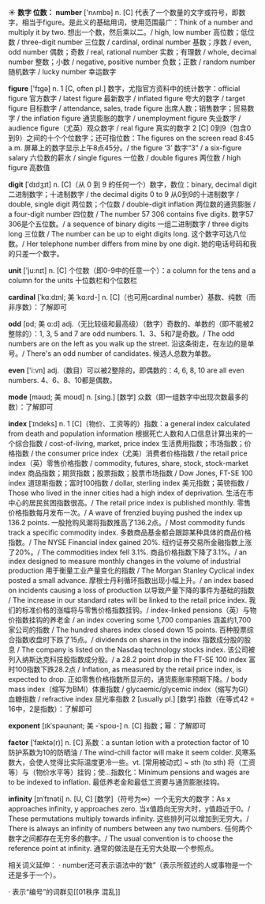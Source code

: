 ☀ <span class="category">**数字 位数：**</span>
<span class="vocabulary">**number**</span> ['nʌmbə] 
<span class="definition">n. [C] 代表了一个数量的文字或符号，即数字，相当于figure。是此义的基础用词，使用范围最广：</span>Think of a number and multiply it by two. 想出一个数，然后乘以二。/ high, low number 高位数；低位数 / three-digit number 三位数 / cardinal, ordinal number 基数；序数 / even, odd number 偶数；奇数 / real, rational number 实数；有理数 / whole, decimal number 整数；小数 / negative, positive number 负数；正数 / random number 随机数字 / lucky number 幸运数字

<span class="vocabulary">**figure**</span> ['fɪɡə] 
<span class="definition">n. 1 [C, often pl.] 数字，尤指官方资料中的统计数字：</span>official figure 官方数字 / latest figure 最新数字 / inflated figure 夸大的数字 / target figure 目标数字 / attendance, sales, trade figure 出席人数；销售数字；贸易数字 / the inflation figure 通货膨胀的数字 / unemployment figure 失业数字 / audience figure（尤英）观众数字 / real figure 真实的数字 <span class="definition">2 [C] 0到9（包含0到9）之间的十个个位数字；还可指位数：</span>The figures on the screen read 8:45 a.m. 屏幕上的数字显示上午8点45分。/ the figure ‘3’ 数字“3” / a six-figure salary 六位数的薪水 / single figures 一位数 / double figures 两位数 / high figure 高数值
          
<span class="vocabulary">**digit**</span> [ˈdɪdʒɪt]
<span class="definition">n. [C]（从 0 到 9 的任何一个）数字，数位：</span>binary, decimal digit 二进制数字；十进制数字 / the decimal digits 0 to 9 从0到9的十进制数字 / double, single digit 两位数；个位数 / double-digit inflation 两位数的通货膨胀 / a four-digit number 四位数 / The number 57 306 contains five digits. 数字57 306是个五位数。/ a sequence of binary digits 一组二进制数字 / three digits long 三位数 / The number can be up to eight digits long. 这个数字可达八位数。/ Her telephone number differs from mine by one digit. 她的电话号码和我的只差一个数字。

<span class="vocabulary">**unit**</span> ['ju:nɪt] 
<span class="definition">n. [C] 个位数（即0-9中的任意一个）：</span>a column for the tens and a column for the units 十位数栏和个位数栏
           
<span class="vocabulary">**cardinal**</span> [ˈkɑ:dɪnl; 美 ˈkɑ:rd-]
<span class="definition">n. [C]（也可用cardinal number）基数、纯数（而非序数）：</span>了解即可
           
<span class="vocabulary">**odd**</span> [ɒd; 美 ɑ:d]
<span class="definition">adj.（无比较级和最高级）（数字）奇数的、单数的（即不能被2整除的）：</span>1, 3, 5 and 7 are odd numbers. 1、3、5和7是奇数。/ The odd numbers are on the left as you walk up the street. 沿这条街走，在左边的是单号。/ There's an odd number of candidates. 候选人总数为单数。

<span class="vocabulary">**even**</span> ['i:vn] 
<span class="definition">adj.（数目）可以被2整除的，即偶数的：</span>4, 6, 8, 10 are all even numbers. 4、6、8、10都是偶数。
            
<span class="vocabulary">**mode**</span> [məʊd; 美 moʊd]
<span class="definition">n. [sing.] [数学] 众数（即一组数字中出现次数最多的数）：</span>了解即可          

<span class="vocabulary">**index**</span> [ˈɪndeks]
<span class="definition">n. 1 [C]（物价、工资等的）指数：</span>a general index calculated from death and population information 根据死亡人数和人口信息计算出来的一个综合指数 / cost-of-living, market, price index 生活费用指数；市场指数；价格指数 / the consumer price index（尤美）消费者价格指数 / the retail price index（英）零售价格指数 / commodity, futures, share, stock, stock-market index 商品指数；期货指数；股票指数；股票市场指数 / Dow Jones, FT-SE 100 index 道琼斯指数；富时100指数 / dollar, sterling index 美元指数；英镑指数 / Those who lived in the inner cities had a high index of deprivation. 生活在市中心的居民贫困指数很高。/ The retail price index is published monthly. 零售价格指数每月发布一次。/ A wave of frenzied buying pushed the index up 136.2 points. 一股抢购风潮将指数推高了136.2点。/ Most commodity funds track a specific commodity index. 多数商品基金都会跟踪某种具体的商品价格指数。/ The NYSE Financial index gained 20%. 纽约证券交易所金融指数上涨了20%。/ The commodities index fell 3.1%. 商品价格指数下降了3.1%。/ an index designed to measure monthly changes in the volume of industrial production 用于衡量工业产量变化的指数 / The Morgan Stanley Cyclical index posted a small advance. 摩根士丹利循环指数出现小幅上升。/ an index based on incidents causing a loss of production 以导致产量下降的事件为基础的指数 / The increase in our standard rates will be linked to the retail price index. 我们的标准价格的涨幅将与零售价格指数挂钩。/ index-linked pensions（英）与物价指数挂钩的养老金 / an index covering some 1,700 companies 涵盖约1,700家公司的指数 / The hundred shares index closed down 15 points. 百种股票综合指数收盘时下跌了15点。/ dividends on shares in the index 指数成分股的股息 / The company is listed on the Nasdaq technology stocks index. 该公司被列入纳斯达克科技股指数成分股。/ a 28.2 point drop in the FT-SE 100 index 富时100指数下跌28.2点 / Inflation, as measured by the retail price index, is expected to drop. 正如零售价格指数所显示的，通货膨胀率预期下降。/ body mass index（缩写为BMI）体重指数 / glycaemic/glycemic index（缩写为GI）血糖指数 / refractive index 屈光率指数 <span class="definition">2 [usually pl.] [数学] 指数（在等式42 = 16中，2是指数）：</span>了解即可
                      
<span class="vocabulary">**exponent**</span> [ɪkˈspəʊnənt; 美 -ˈspoʊ-]
<span class="definition">n. [C] 指数；幂：</span>了解即可

<span class="vocabulary">**factor**</span> [ˈfæktə(r)]
<span class="definition">n. [C] 系数：</span>a suntan lotion with a protection factor of 10 防护系数为10的防晒油 / The wind-chill factor will make it seem colder. 风寒系数大，会使人觉得比实际温度更冷一些。<span class="definition">vt. [常用被动式] ~ sth (to sth) 将（工资等）与（物价水平等）挂钩；使…指数化：</span>Minimum pensions and wages are to be indexed to inflation. 最低养老金和最低工资要与通货膨胀挂钩。
           
<span class="vocabulary">**infinity**</span> [ɪnˈfɪnəti]
<span class="definition">n. [U, C] [数学]（符号为∞）一个无穷大的数字：</span>As x approaches infinity, y approaches zero. 当x值趋向无穷大时，y值趋近于0。/ These permutations multiply towards infinity. 这些排列可以增加到无穷大。/ There is always an infinity of numbers between any two numbers. 任何两个数字之间都存在无穷多的数字。/ The usual convention is to choose the reference point at infinity. 通常的做法是在无穷大处取一个参照点。

相关词义延伸：
· number还可表示语法中的“数”（表示所叙述的人或事物是一个还是多于一个）。

· 表示“编号”的词群见[[01秩序 混乱]]
